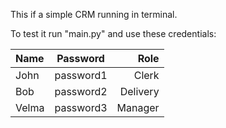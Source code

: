 This if a simple CRM running in terminal.


To test it run "main.py" and use these credentials:

| Name |  Password  | Role |
|:-----|:--------:|------:|
| John   | password1 | Clerk |
| Bob   |  password2  |   Delivery |
| Velma   | password3 |    Manager |
